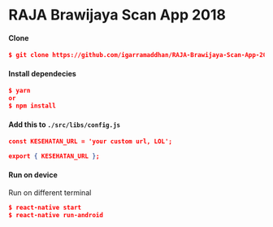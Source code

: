 # RAJA Brawijaya Scan App 2018

#### Clone

```json
$ git clone https://github.com/igarramaddhan/RAJA-Brawijaya-Scan-App-2018.git
```

#### Install dependecies

```json
$ yarn
or
$ npm install
```

#### Add this to `./src/libs/config.js`

```json
const KESEHATAN_URL = 'your custom url, LOL';

export { KESEHATAN_URL };
```

#### Run on device

Run on different terminal

```json
$ react-native start
$ react-native run-android
```
